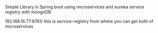Simple Library in Spring boot using microservices and eureka service registry with mongoDB

192.168.16.77:8761/
this is service-registry from where you can get both of microservices
